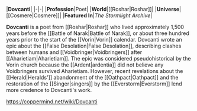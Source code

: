 |**Dovcanti**|
|-|-|
|**Profession**|Poet|
|**World**|[[Roshar\|Roshar]]|
|**Universe**|[[Cosmere\|Cosmere]]|
|**Featured In**|*The Stormlight Archive*|

**Dovcanti** is a poet from [[Roshar\|Roshar]] who lived approximately 1,500 years before the [[Battle of Narak\|Battle of Narak]], or about three hundred years prior to the start of the [[Vorin\|Vorin]] calendar.
Dovcanti wrote an epic about the [[False Desolation\|False Desolation]], describing clashes between humans and [[Voidbringer\|Voidbringers]] after [[Aharietiam\|Aharietiam]]. The epic was considered pseudohistorical by the Vorin church because the [[Ardent\|ardentia]] did not believe any Voidbringers survived Aharietiam. However, recent revelations about the [[Herald\|Heralds']] abandonment of the [[Oathpact\|Oathpact]] and the restoration of the [[Singer\|singers]] by the [[Everstorm\|Everstorm]] lend more credence to Dovcanti's work.



https://coppermind.net/wiki/Dovcanti